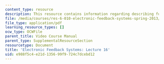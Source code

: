 ```yaml
---
content_type: resource
description: This resource contains information regarding describing functions.
file: /media/courses/res-6-010-electronic-feedback-systems-spring-2013/e988f5c4e21d135699f9724c7dcebd12_MITRES_6-010S13_lec16.pdf
file_type: application/pdf
learning_resource_types: []
ocw_type: OCWFile
parent_title: Video Course Manual
parent_type: SupplementalResourceSection
resourcetype: Document
title: 'Electronic Feedback Systems: Lecture 16'
uid: e988f5c4-e21d-1356-99f9-724c7dcebd12
---
```

